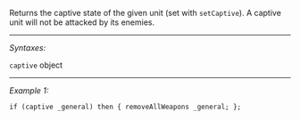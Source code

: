 Returns the captive state of the given unit (set with `setCaptive`). A captive unit will not be attacked by its enemies.


---
*Syntaxes:*

`captive` object

---
*Example 1:*

```sqf
if (captive _general) then { removeAllWeapons _general; };
```